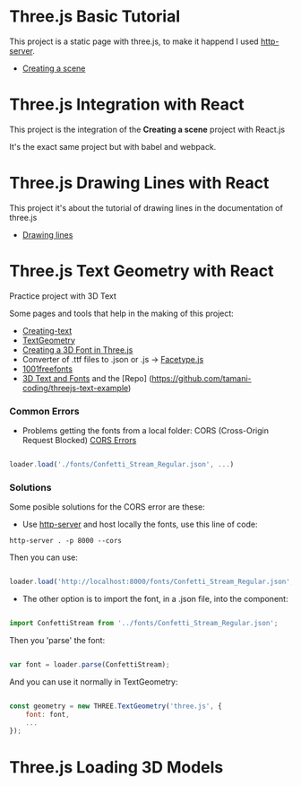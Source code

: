 # Three.js Basic Tutorial

This project is a static page with three.js, to make it happend I used [http-server](https://www.npmjs.com/package/http-server).

* [Creating a scene](https://threejs.org/docs/index.html#manual/en/introduction/Creating-a-scene)

# Three.js Integration with React

This project is the integration of the **Creating a scene** project with React.js

It's the exact same project but with babel and webpack.

# Three.js Drawing Lines with React

This project it's about the tutorial of drawing lines in the documentation of three.js

* [Drawing lines](https://threejs.org/docs/index.html#manual/en/introduction/Drawing-lines)

# Three.js Text Geometry with React

Practice project with 3D Text

Some pages and tools that help in the making of this project:

* [Creating-text](https://threejs.org/docs/#manual/en/introduction/Creating-text)
* [TextGeometry](https://threejs.org/docs/#api/en/geometries/TextGeometry)
* [Creating a 3D Font in Three.js](https://blog.andrewray.me/creating-a-3d-font-in-three-js/)
* Converter of .ttf files to .json or .js -> [Facetype.js](http://gero3.github.io/facetype.js/)
* [1001freefonts](https://www.1001freefonts.com/)
* [3D Text and Fonts](https://www.youtube.com/watch?v=IA3HjAV2nzU&ab_channel=Genka) and the [Repo] (https://github.com/tamani-coding/threejs-text-example)

### Common Errors

* Problems getting the fonts from a local folder: CORS (Cross-Origin Request Blocked) [CORS Errors](https://developer.mozilla.org/es/docs/Web/HTTP/CORS/Errors)

```js

loader.load('./fonts/Confetti_Stream_Regular.json', ...)

```

### Solutions

Some posible solutions for the CORS error are these:

* Use [http-server](https://www.npmjs.com/package/http-server) and host locally the fonts, use this line of code:

```
http-server . -p 8000 --cors
```

Then you can use:

```js

loader.load('http://localhost:8000/fonts/Confetti_Stream_Regular.json', ...)

```

* The other option is to import the font, in a .json file, into the component:

```js

import ConfettiStream from '../fonts/Confetti_Stream_Regular.json';

```

Then you 'parse' the font:

```js

var font = loader.parse(ConfettiStream);

```

And you can use it normally in TextGeometry:

```js

const geometry = new THREE.TextGeometry('three.js', {
    font: font,
    ...
});

```

# Three.js Loading 3D Models

